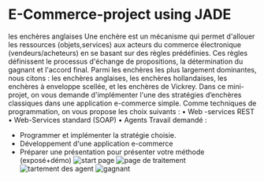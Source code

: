 # E-Commerce-project using JADE 
les enchères anglaises 
Une enchère est un mécanisme qui permet d'allouer les ressources (objets,services) aux acteurs du
commerce électronique (vendeurs/acheteurs) en se basant sur des règles prédéfinies. Ces règles
définissent le processus d'échange de propositions, la détermination du gagnant et l'accord final.
Parmi les enchères les plus largement dominantes, nous citons : les enchères anglaises, les enchères
hollandaises, les enchères à enveloppe scellée, et les enchères de Vickrey.
Dans ce mini-projet, on vous demande d'implémenter l'une des stratégies d’enchères classiques dans
une application e-commerce simple.
Comme techniques de programmation, on vous propose les choix suivants :
• Web -services REST
• Web-Services standard (SOAP)
• Agents
Travail demandé :
- Programmer et implémenter la stratégie choisie.
- Développement d'une application e-commerce
- Préparer une présentation pour présenter votre méthode (exposé+démo)
![start page](https://user-images.githubusercontent.com/82515052/175788829-a2fabf95-6fd7-4b4b-abea-cfbac5a36cff.JPG)
![page de traitement](https://user-images.githubusercontent.com/82515052/175788836-24251e44-26d3-416a-9460-b52561fadf5d.JPG)
![tartement des agent](https://user-images.githubusercontent.com/82515052/175788837-525eee64-b933-4da6-b6de-3e05ecf45e46.JPG)
![gagnant](https://user-images.githubusercontent.com/82515052/175788843-45f57f8f-5653-42d0-ada6-59fbb3f11142.JPG)
